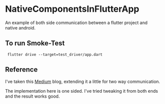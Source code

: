 
# NativeComponentsInFlutterApp
An example of both side communication between a flutter project and native android. 

## To run Smoke-Test
`` 
flutter drive --target=test_driver/app.dart
  ``

## Reference
I've taken this [Medium](https://medium.com/47billion/creating-a-bridge-in-flutter-between-dart-and-native-code-in-java-or-objectivec-5f80fd0cd713) blog, extending it a little for two way communication. 

The implementation here is one sided. I've tried tweaking it from both ends and the result works good.
